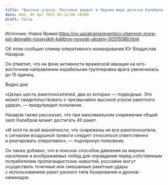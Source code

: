 ```yaml
---
title: "Высокая угроза. Россияне держат в Черном море десятки Калибров — ОК Юг"
date: Wed, 05 Apr 2023 02:21:00 +0300
draft: false
---
```

Источник: Новое Время https://nv.ua/ukraine/events/v-chernom-more-est-desyatki-rossiyskih-kalibrov-novosti-ukrainy-50315586.html


 Об этом сообщил спикер оперативного командования Юг Владислав Назаров.

Он отметил, что на фоне активности вражеской авиации на юго-восточном направлении корабельная группировка врага увеличилась до 15 единиц.

  Видео дня   

«Целых шесть ракетоносителей, два из которых — подводные. Это может свидетельствовать о чрезвычайно высокой угрозе ракетного удара», — предупредил полковник.

Назаров также рассказал, что при максимальном снаряжении общий залп Калибров может достигать 40 ракет.

«И хотя по всей вероятности, что снаряжены не все ракетоносители, к сигналам воздушной тревоги следует относиться ответственно и реагировать оперативно», — подчеркнул полковник.

Он также добавил, что в поисках способов давления на мирное население и воображаемых побед для оправдания перед собственным потребителем пропагандистских новостей, россияне могут осуществить точечные или смешанные ракетные удары с использованием ракет разного типа базирования и дронов-камикадзе.
